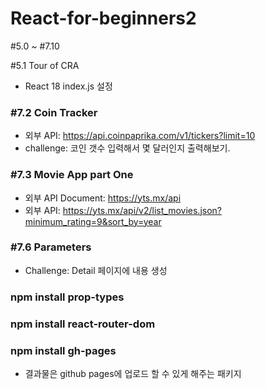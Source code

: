# React-for-beginners2
#5.0 ~ #7.10

#5.1 Tour of CRA




- React 18 index.js 설정
### #7.2 Coin Tracker
- 외부 API: https://api.coinpaprika.com/v1/tickers?limit=10
- challenge: 코인 갯수 입력해서 몇 달러인지 출력해보기.

### #7.3 Movie App part One
- 외부 API Document: https://yts.mx/api
- 외부 API: https://yts.mx/api/v2/list_movies.json?minimum_rating=9&sort_by=year

### #7.6 Parameters
- Challenge: Detail 페이지에 내용 생성
### npm install prop-types
### npm install react-router-dom
### npm install gh-pages
- 결과물은 github pages에 업로드 할 수 있게 해주는 패키지